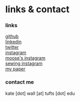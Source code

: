 # links & contact

### links
<a href="https://github.com/katejeanw" target="_blank">github</a><br>
<a href="https://www.linkedin.com/in/katejwall/" target="_blank">linkedin</a><br>
<a href="https://twitter.com/katejeanw" target="_blank">twitter</a><br>
<a href="https://www.instagram.com/katejeanw/?hl=en" target="_blank">instagram</a><br>
<a href="https://www.instagram.com/cat.called.moose/?hl=en" target="_blank">moose's instagram</a><br>
<a href="https://www.instagram.com/kate.sews/?hl=en" target="_blank">sewing instagram</a><br>
<a href="https://www.sciencedirect.com/science/article/abs/pii/S0377042722000899" target="_blank">my paper</a>

### contact me

kate [dot] wall [at] tufts [dot] edu